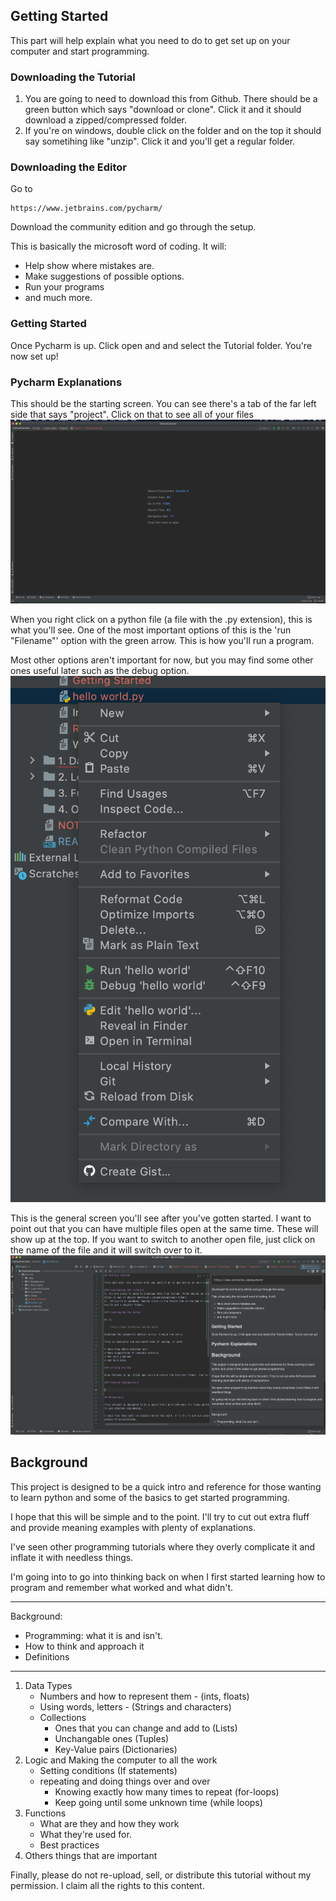 ## Getting Started

This part will help explain what you need to do to get set up on your computer and start programming. 

### Downloading the Tutorial
1. You are going to need to download this from Github. There should be a green button which says "download or clone". 
Click it and it should download a zipped/compressed folder. 
2.  If you're on windows, double click on the folder and on the top it should say sometihing like "unzip". Click it and 
you'll get a regular folder.

### Downloading the Editor

Go to 
        
    https://www.jetbrains.com/pycharm/
    
Download the community edition and go through the setup.

This is basically the microsoft word of coding. It will:
    
* Help show where mistakes are.
* Make suggestions of possible options.
* Run your programs
* and much more.

### Getting Started

Once Pycharm is up. Click open and and select the Tutorial folder. You're now set up!

### Pycharm Explanations 

This should be the starting screen. You can see there's a tab of the far left side that says "project".
Click on that to see all of your files
![Starting Screen](./pictures/opening_screen.png)

When you right click on a python file (a file with the .py extension), this is what you'll see. 
One of the most important options of this is the 'run "Filename"' option with the green arrow. 
This is how you'll run a program. 

Most other options aren't important for now, but you may find some other ones useful later such as the debug option.
![Right Click Options](./pictures/rightclick_option.png)

This is the general screen you'll see after you've gotten started. I want to point out that you can have 
multiple files open at the same time. These will show up at the top. If you want to switch to another open file, 
just click on the name of the file and it will switch over to it. 
![General Screen](./pictures/general_screen.png)


## Background

This project is designed to be a quick intro and reference for those wanting to learn python and some of the basics 
to get started programming.

I hope that this will be simple and to the point. I'll try to cut out extra fluff and provide meaning examples with 
plenty of explanations. 

I've seen other programming tutorials where they overly complicate it and inflate it with needless things. 

I'm going into to go into thinking back on when I first started learning how to program and remember what worked and 
what didn't.

---
 Background:
* Programming: what it is and isn't.
* How to think and approach it
* Definitions
---
1. Data Types
    * Numbers and how to represent them - (ints, floats)
    * Using words, letters - (Strings and characters)
    * Collections
        * Ones that you can change and add to (Lists)
        * Unchangable ones (Tuples)
        * Key-Value pairs (Dictionaries)
2. Logic and Making the computer to all the work
    * Setting conditions (If statements)
    * repeating and doing things over and over
        * Knowing exactly how many times to repeat (for-loops)
        * Keep going until some unknown time (while loops)  
3. Functions
    * What are they and how they work
    * What they're used for. 
    * Best practices
4. Others things that are important


Finally, please do not re-upload, sell, or distribute this tutorial without my permission. I claim all the rights to this content.
